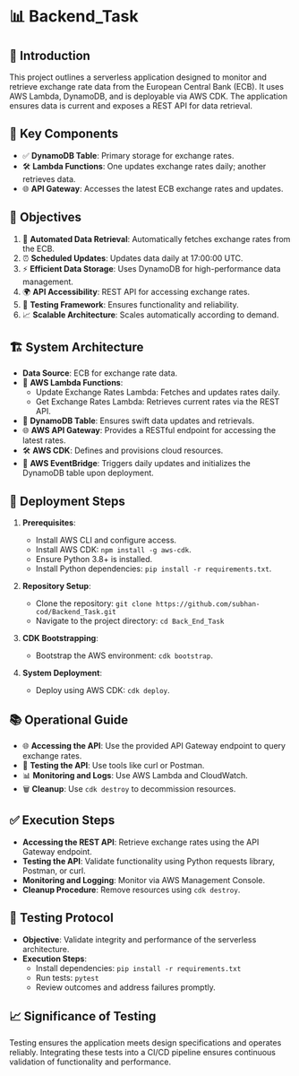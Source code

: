 # 📊 Backend_Task

## 📝 Introduction
This project outlines a serverless application designed to monitor and retrieve exchange rate data from the European Central Bank (ECB). It uses AWS Lambda, DynamoDB, and is deployable via AWS CDK. The application ensures data is current and exposes a REST API for data retrieval.

## 🔑 Key Components
- ✅ **DynamoDB Table**: Primary storage for exchange rates.
- 🛠️ **Lambda Functions**: One updates exchange rates daily; another retrieves data.
- 🌐 **API Gateway**: Accesses the latest ECB exchange rates and updates.

## 🎯 Objectives
1. 🔄 **Automated Data Retrieval**: Automatically fetches exchange rates from the ECB.
2. ⏰ **Scheduled Updates**: Updates data daily at 17:00:00 UTC.
3. ⚡ **Efficient Data Storage**: Uses DynamoDB for high-performance data management.
4. 🌍 **API Accessibility**: REST API for accessing exchange rates.
5. 🧪 **Testing Framework**: Ensures functionality and reliability.
6. 📈 **Scalable Architecture**: Scales automatically according to demand.

## 🏗️ System Architecture
- **Data Source**: ECB for exchange rate data.
- 🔄 **AWS Lambda Functions**:
  - Update Exchange Rates Lambda: Fetches and updates rates daily.
  - Get Exchange Rates Lambda: Retrieves current rates via the REST API.
- 📂 **DynamoDB Table**: Ensures swift data updates and retrievals.
- 🌐 **AWS API Gateway**: Provides a RESTful endpoint for accessing the latest rates.
- 🛠️ **AWS CDK**: Defines and provisions cloud resources.
- 🔔 **AWS EventBridge**: Triggers daily updates and initializes the DynamoDB table upon deployment.

## 🚀 Deployment Steps
1. **Prerequisites**:
   - Install AWS CLI and configure access.
   - Install AWS CDK: `npm install -g aws-cdk`.
   - Ensure Python 3.8+ is installed.
   - Install Python dependencies: `pip install -r requirements.txt`.

2. **Repository Setup**:
   - Clone the repository: `git clone https://github.com/subhan-cod/Backend_Task.git`
   - Navigate to the project directory: `cd Back_End_Task`

3. **CDK Bootstrapping**:
   - Bootstrap the AWS environment: `cdk bootstrap`.

4. **System Deployment**:
   - Deploy using AWS CDK: `cdk deploy`.

## 📚 Operational Guide
- 🌐 **Accessing the API**: Use the provided API Gateway endpoint to query exchange rates.
- 🧪 **Testing the API**: Use tools like curl or Postman.
- 📊 **Monitoring and Logs**: Use AWS Lambda and CloudWatch.
- 🗑️ **Cleanup**: Use `cdk destroy` to decommission resources.

## ✅ Execution Steps
- **Accessing the REST API**: Retrieve exchange rates using the API Gateway endpoint.
- **Testing the API**: Validate functionality using Python requests library, Postman, or curl.
- **Monitoring and Logging**: Monitor via AWS Management Console.
- **Cleanup Procedure**: Remove resources using `cdk destroy`.

## 🧪 Testing Protocol
- **Objective**: Validate integrity and performance of the serverless architecture.
- **Execution Steps**:
  - Install dependencies: `pip install -r requirements.txt`
  - Run tests: `pytest`
  - Review outcomes and address failures promptly.

## 📈 Significance of Testing
Testing ensures the application meets design specifications and operates reliably. Integrating these tests into a CI/CD pipeline ensures continuous validation of functionality and performance.
